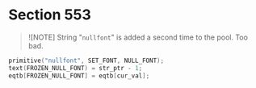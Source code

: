 # Section 553

> ![NOTE]
> String "`nullfont`" is added a second time to the pool.
> Too bad.

```c << Put each of TeX's primitives into the hash table >>+=
primitive("nullfont", SET_FONT, NULL_FONT);
text(FROZEN_NULL_FONT) = str_ptr - 1;
eqtb[FROZEN_NULL_FONT] = eqtb[cur_val];
```
